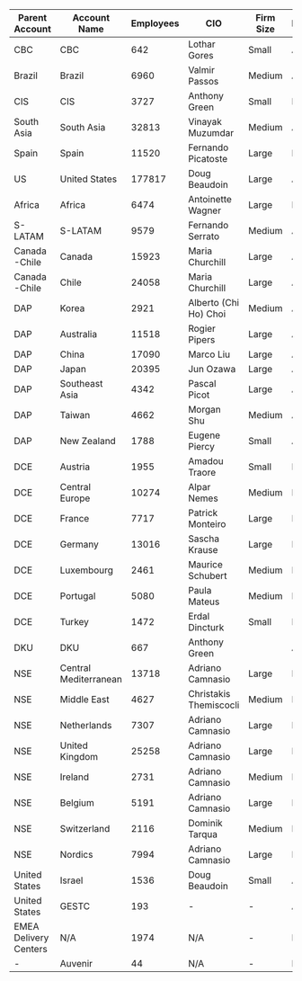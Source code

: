 
|Parent Account |Account Name|Employees|CIO|Firm Size|Region|
|--|-|--|--|--|--|
|  CBC| CBC | 642|Lothar Gores| Small  | AME |  |
| Brazil |Brazil|6960|Valmir Passos  |Medium  | AME|  |
|CIS  |CIS  |3727  |Anthony Green  |Small | EMEA | |
| South Asia |South Asia  |32813|Vinayak Muzumdar  |Medium|APAC  |  |
| Spain  |Spain  |11520|Fernando Picatoste  | Large |EMEA  |  |
| US |United States  |177817|Doug Beaudoin  |Large  |AME  |  |
| Africa |Africa  |6474|Antoinette Wagner  | Large |EMEA  |  |
|  S-LATAM |S-LATAM  |9579|Fernando Serrato  |  Medium| AME |  
|Canada -Chile|Canada  | 15923|Maria Churchill  |Large  |AME  |  |
| Canada -Chile |Chile  |24058 |Maria Churchill  |Large  |AME  |  |
|DAP  |Korea  | 2921| Alberto (Chi Ho) Choi | Medium |APAC  |  |
| DAP |Australia  |11518|Rogier Pipers| Large|APAC| 
| DAP|China | 17090| Marco Liu | Large |APAC  |  |
| DAP | Japan | 20395| Jun Ozawa |  Large| APAC |  |
| DAP | Southeast Asia | 4342|Pascal Picot  | Large |APAC  |  |
| DAP | Taiwan | 4662 |Morgan Shu  | Medium | APAC |  |
| DAP |New Zealand  | 1788 | Eugene Piercy | Small |APAC  |  |
| DCE |Austria  |1955|Amadou Traore  |  Small| EMEA |  |
| DCE |Central Europe |10274|Alpar Nemes| Medium  |EMEA |  |
| DCE |France |7717|Patrick Monteiro |Large  | EMEA|  |
| DCE |Germany|13016|Sascha Krause |Large   |EMEA |  |
| DCE |Luxembourg|2461|Maurice Schubert| Medium  | EMEA|  |
| DCE |Portugal |5080|Paula Mateus | Medium  | EMEA|  |
| DCE |Turkey   |1472|Erdal Dincturk | Small  |EMEA|  |
| DKU| DKU|667|Anthony Green|   |APAC|  |
|NSE  |Central Mediterranean | 13718 | Adriano Camnasio |Large  |EMEA  |  |
| NSE |Middle East  | 4627 | Christakis Themiscocli |Medium  | EMEA |  |
|NSE  | Netherlands | 7307 | Adriano Camnasio |Large  | EMEA |  |
| NSE |United Kingdom  | 25258 |Adriano Camnasio  |Large  | EMEA |  |
| NSE |Ireland  |2731  |Adriano Camnasio  |Medium  |EMEA  |  |
| NSE | Belgium|5191  |Adriano Camnasio  |  Large|EMEA  |  |
| NSE |Switzerland |2116  | Dominik Tarqua | Medium| EMEA |  |
| NSE |Nordics |7994  | Adriano Camnasio |Large  |EMEA  |  |
|United States  |Israel |1536| Doug Beaudoin|Small |AME  |  |
|United States  |GESTC|193|- |-|AME  |  |
|EMEA Delivery Centers |N/A|1974|N/A |-|EMEA|  |
|- |Auvenir|44|N/A |-|EMEA|  |